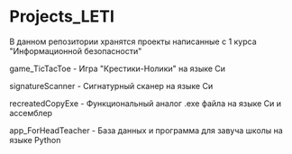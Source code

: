 # Projects_LETI
В данном репозитории хранятся проекты написанные с 1 курса "Информационной безопасности"

game_TicTacToe     -    Игра "Крестики-Нолики" на языке Си

signatureScanner   -    Сигнатурный сканер на языке Си

recreatedСopyExe   -    Функциональный аналог .exe файла на языке Си и ассемблер

app_ForHeadTeacher -    База данных и программа для завуча школы на языке Python
